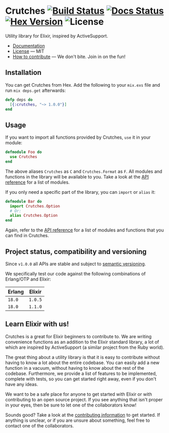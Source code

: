 # Crutches [![Build Status]][build-link] [![Docs Status]][docs-ci-link] [![Hex Version]][version-link] ![License]

Utility library for Elixir, inspired by ActiveSupport.

 - [Documentation][docs]
 - [License][license] &mdash; MIT
 - [How to contribute][contributing-info] &mdash; We don't bite. Join in on
   the fun!

## Installation

You can get Crutches from Hex. Add the following to your `mix.exs` file and run
`mix deps.get` afterwards:

```elixir
defp deps do
  [{:crutches, "~> 1.0.0"}]
end
```

## Usage

If you want to import all functions provided by Crutches, `use` it in your
module:

```elixir
defmodule Foo do
  use Crutches
end
```

The above aliases `Crutches` as `C` and `Crutches.Format` as `F`. All modules
and functions in the library will be available to you. Take a look at the [API
reference][docs] for a list of modules.

If you only need a specific part of the library, you can `import` or `alias`
it:

```elixir
defmodule Bar do
  import Crutches.Option
  # Or:
  alias Crutches.Option
end
```

Again, refer to the [API reference][docs] for a list of modules and functions
that you can find in Crutches.

## Project status, compatibility and versioning

Since `v1.0.0` all APIs are stable and subject to [semantic versioning][semver].

We specifically test our code against the following combinations of Erlang/OTP
and Elixir:

| Erlang | Elixir 	|
|------- |--------- |
| `18.0` | `1.0.5` 	|
| `18.0` | `1.1.0` 	|

## Learn Elixir with us!

Crutches is a great for Elixir beginners to contribute to. We are writing
convenience functions as an addition to the Elixir standard library, a lot of
which are inspired by ActiveSupport (a similar project from the Ruby world).

The great thing about a utility library is that it is easy to contribute
without having to know a lot about the entire codebase. You can easily add a
new function in a vacuum, without having to know about the rest of the codebase.
Furthermore, we provide a list of features to be implemented, complete with
tests, so you can get started right away, even if you don't have any ideas.

We want to be a safe place for anyone to get started with Elixir or with
contributing to an open source project. If you see anything that isn't proper
in your eyes, then be sure to let one of the collaborators know!

Sounds good? Take a look at the [contributing information][contributing-info]
to get started. If anything is unclear, or if you are unsure about something,
feel free to contact one of the collaborators.

 [docs]:http://hexdocs.pm/crutches/
 [contributing-info]: https://github.com/mykewould/crutches/blob/master/CONTRIBUTING.md
 [license]:https://github.com/mykewould/crutches/blob/master/LICENSE

 [Build Status]:https://travis-ci.org/mykewould/crutches.svg?branch=master
 [Hex Version]:https://img.shields.io/hexpm/v/crutches.svg?label=hex%20version
 [Docs Status]:http://inch-ci.org/github/mykewould/crutches.svg?branch=master
 [License]:https://img.shields.io/hexpm/l/crutches.svg

 [build-link]:https://travis-ci.org/mykewould/crutches
 [version-link]:https://hex.pm/packages/crutches
 [docs-ci-link]:http://inch-ci.org/github/mykewould/crutches

 [semver]:http://semver.org/
